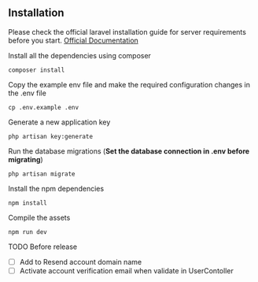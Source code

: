 ## Installation

Please check the official laravel installation guide for server requirements before you start. [Official Documentation](https://laravel.com/docs/5.4/installation#installation)

Install all the dependencies using composer

    composer install

Copy the example env file and make the required configuration changes in the .env file

    cp .env.example .env

Generate a new application key

    php artisan key:generate

Run the database migrations (**Set the database connection in .env before migrating**)

    php artisan migrate

Install the npm dependencies

    npm install

Compile the assets

    npm run dev

TODO Before release

-   [ ] Add to Resend account domain name
-   [ ] Activate account verification email when validate in UserContoller
